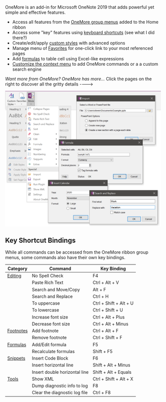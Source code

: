 OneMore is an add-in for Microsoft OneNote 2019 that adds powerful yet simple and effective features.

* Access all features from the [OneMore group menus](../../wiki) added to the Home ribbon
* Access some "key" features using [keyboard shortcuts](#keys) (see what I did there?)
* Create/edit/apply [custom styles](../../wiki/Custom-Styles) with advanced options
* Manage menu of [Favorites](../../wiki/Favorites) for one-click link to your most referenced pages
* Add [formulas](../../wiki/Formula-Commands) to table cell using Excel-like expressions
* [Customize the context menu](../../wiki/Settings) to add OneMore commands or a a custom search engine

*Want more from OneMore? OneMore has more...* Click the pages on the right to discover all the gritty details ---->

![Screenshot](images/Screenshot.png)

<a name="keys"></a>
## Key Shortcut Bindings
While all commands can be accessed from the OneMore ribbon group menus, some
commands also have their own key bindings.

| Category    | Command                       | Key Binding |
| ----------- | ----------------------------- | ----------- |
| [Editing](../wiki/Edit-Commands) | No Spell Check | F4
|             | Paste Rich Text               | Ctrl + Alt + V
|             | Search and Move/Copy          | Alt + F
|             | Search and Replace            | Ctrl + H
|             | To uppercase                  | Ctrl + Shift + Alt + U
|             | To lowercase                  | Ctrl + Shift + U
|             | Increase font size            | Ctrl + Alt + Plus
|             | Decrease font size            | Ctrl + Alt + Minus
| [Footnotes](../wiki/Footnote-Commands) | Add footnote | Ctrl + Alt + F
|             | Remove footnote               | Ctrl + Shift + F
| [Formulas](../wiki/Formula-Commands) | Add/Edit formula | F5
|             | Recalculate formulas          | Shift + F5
| [Snippets](../wiki/Snippet-Commands) | Insert Code Block | F6
|             | Insert horizontal line        | Shift + Alt + Minus
|             | Insert double horizontal line | Shift + Alt + Equals
| [Tools](../wiki/Tools) | Show XML                      | Ctrl + Shift + Alt + X
|             | Dump diagnostic info to log   | F8
|             | Clear the diagnostic log file | Ctrl + F8